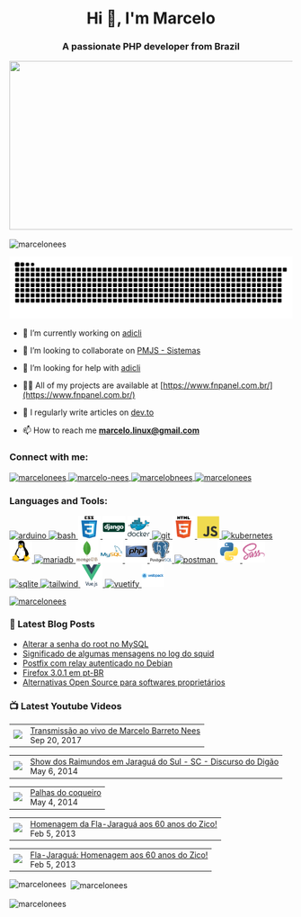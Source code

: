<h1 align="center">Hi 👋, I'm Marcelo</h1>
<h3 align="center">A passionate PHP developer from Brazil</h3>

<img src="https://media.giphy.com/media/dWesBcTLavkZuG35MI/giphy.gif" width="600" height="300"/>

<p align="left">
    <img src="https://komarev.com/ghpvc/?username=marcelonees&label=Profile%20views&color=0e75b6&style=flat" alt="marcelonees" />
</p>

![Snake animation](https://github.com/marcelonees/marcelonees/blob/output/github-contribution-grid-snake.svg)

- 🔭 I’m currently working on [adicli](https://github.com/marcelonees/adicli)

- 👯 I’m looking to collaborate on [PMJS - Sistemas](https://github.com/devspmjs/ambiente_sistemas)

- 🤝 I’m looking for help with [adicli](https://github.com/marcelonees/adicli)

- 👨‍💻 All of my projects are available at [https://www.fnpanel.com.br/](https://www.fnpanel.com.br/)

- 📝 I regularly write articles on [dev.to](http://dev.to/marcelonees/)

- 📫 How to reach me **marcelo.linux@gmail.com**

<h3 align="left">Connect with me:</h3>
<p align="left">
    <a href="https://twitter.com/marcelonees" target="blank">
        <img align="center" 
            src="https://raw.githubusercontent.com/rahuldkjain/github-profile-readme-generator/master/src/images/icons/Social/twitter.svg" 
            alt="marcelonees" 
            height="30" 
            width="40" />
    </a>
    <a href="https://linkedin.com/in/marcelo-nees" target="blank">
        <img align="center" 
            src="https://raw.githubusercontent.com/rahuldkjain/github-profile-readme-generator/master/src/images/icons/Social/linked-in-alt.svg" 
            alt="marcelo-nees" 
            height="30" 
            width="40" />
    </a>
    <a href="https://instagram.com/marcelobnees" target="blank">
        <img align="center" 
            src="https://raw.githubusercontent.com/rahuldkjain/github-profile-readme-generator/master/src/images/icons/Social/instagram.svg" 
            alt="marcelobnees" 
            height="30" 
            width="40" />
    </a>
    <a href="https://www.youtube.com/c/marcelonees" target="blank">
        <img align="center" 
            src="https://raw.githubusercontent.com/rahuldkjain/github-profile-readme-generator/master/src/images/icons/Social/youtube.svg" 
            alt="marcelonees" 
            height="30" 
            width="40" />
    </a>
</p>

<h3 align="left">Languages and Tools:</h3>
<p align="left">
    <a href="https://www.arduino.cc/" target="_blank" rel="noreferrer">
        <img src="https://cdn.worldvectorlogo.com/logos/arduino-1.svg" alt="arduino" width="40" height="40"/>
    </a>
    <a href="https://www.gnu.org/software/bash/" target="_blank" rel="noreferrer">
        <img src="https://www.vectorlogo.zone/logos/gnu_bash/gnu_bash-icon.svg" alt="bash" width="40" height="40"/>
    </a>
    <a href="https://www.w3schools.com/css/" target="_blank" rel="noreferrer">
        <img src="https://raw.githubusercontent.com/devicons/devicon/master/icons/css3/css3-original-wordmark.svg" alt="css3" width="40" height="40"/>
    </a>
    <a href="https://www.djangoproject.com/" target="_blank" rel="noreferrer">
        <img src="https://raw.githubusercontent.com/devicons/devicon/master/icons/django/django-original.svg" alt="django" width="40" height="40"/>
    </a>
    <a href="https://www.docker.com/" target="_blank" rel="noreferrer">
        <img src="https://raw.githubusercontent.com/devicons/devicon/master/icons/docker/docker-original-wordmark.svg" alt="docker" width="40" height="40"/>
    </a>
    <a href="https://git-scm.com/" target="_blank" rel="noreferrer">
        <img src="https://www.vectorlogo.zone/logos/git-scm/git-scm-icon.svg" alt="git" width="40" height="40"/>
    </a>
    <a href="https://www.w3.org/html/" target="_blank" rel="noreferrer">
        <img src="https://raw.githubusercontent.com/devicons/devicon/master/icons/html5/html5-original-wordmark.svg" alt="html5" width="40" height="40"/>
    </a>
    <a href="https://developer.mozilla.org/en-US/docs/Web/JavaScript" target="_blank" rel="noreferrer">
        <img src="https://raw.githubusercontent.com/devicons/devicon/master/icons/javascript/javascript-original.svg" alt="javascript" width="40" height="40"/>
    </a>
    <a href="https://kubernetes.io" target="_blank" rel="noreferrer">
        <img src="https://www.vectorlogo.zone/logos/kubernetes/kubernetes-icon.svg" alt="kubernetes" width="40" height="40"/>
    </a>
    <a href="https://www.linux.org/" target="_blank" rel="noreferrer">
        <img src="https://raw.githubusercontent.com/devicons/devicon/master/icons/linux/linux-original.svg" alt="linux" width="40" height="40"/>
    </a>
    <a href="https://mariadb.org/" target="_blank" rel="noreferrer">
        <img src="https://www.vectorlogo.zone/logos/mariadb/mariadb-icon.svg" alt="mariadb" width="40" height="40"/>
    </a>
    <a href="https://www.mongodb.com/" target="_blank" rel="noreferrer">
        <img src="https://raw.githubusercontent.com/devicons/devicon/master/icons/mongodb/mongodb-original-wordmark.svg" alt="mongodb" width="40" height="40"/>
    </a>
    <a href="https://www.mysql.com/" target="_blank" rel="noreferrer">
        <img src="https://raw.githubusercontent.com/devicons/devicon/master/icons/mysql/mysql-original-wordmark.svg" alt="mysql" width="40" height="40"/>
    </a>
    <a href="https://www.php.net" target="_blank" rel="noreferrer">
        <img src="https://raw.githubusercontent.com/devicons/devicon/master/icons/php/php-original.svg" alt="php" width="40" height="40"/>
    </a>
    <a href="https://www.postgresql.org" target="_blank" rel="noreferrer">
        <img src="https://raw.githubusercontent.com/devicons/devicon/master/icons/postgresql/postgresql-original-wordmark.svg" alt="postgresql" width="40" height="40"/>
    </a>
    <a href="https://postman.com" target="_blank" rel="noreferrer">
        <img src="https://www.vectorlogo.zone/logos/getpostman/getpostman-icon.svg" alt="postman" width="40" height="40"/>
    </a>
    <a href="https://www.python.org" target="_blank" rel="noreferrer">
        <img src="https://raw.githubusercontent.com/devicons/devicon/master/icons/python/python-original.svg" alt="python" width="40" height="40"/>
    </a>
    <a href="https://sass-lang.com" target="_blank" rel="noreferrer">
        <img src="https://raw.githubusercontent.com/devicons/devicon/master/icons/sass/sass-original.svg" alt="sass" width="40" height="40"/>
    </a>
    <a href="https://www.sqlite.org/" target="_blank" rel="noreferrer">
        <img src="https://www.vectorlogo.zone/logos/sqlite/sqlite-icon.svg" alt="sqlite" width="40" height="40"/>
    </a>
    <a href="https://tailwindcss.com/" target="_blank" rel="noreferrer">
        <img src="https://www.vectorlogo.zone/logos/tailwindcss/tailwindcss-icon.svg" alt="tailwind" width="40" height="40"/>
    </a>
    <a href="https://vuejs.org/" target="_blank" rel="noreferrer">
        <img src="https://raw.githubusercontent.com/devicons/devicon/master/icons/vuejs/vuejs-original-wordmark.svg" alt="vuejs" width="40" height="40"/>
    </a>
    <a href="https://vuetifyjs.com/en/" target="_blank" rel="noreferrer">
        <img src="https://bestofjs.org/logos/vuetify.svg" alt="vuetify" width="40" height="40"/>
    </a>
    <a href="https://webpack.js.org" target="_blank" rel="noreferrer">
        <img src="https://raw.githubusercontent.com/devicons/devicon/d00d0969292a6569d45b06d3f350f463a0107b0d/icons/webpack/webpack-original-wordmark.svg" alt="webpack" width="40" height="40"/>
    </a>
</p>

<p align="left">
    <a href="https://github.com/ryo-ma/github-profile-trophy">
        <img src="https://github-profile-trophy.vercel.app/?username=marcelonees&theme=dracula&no-frame=true" alt="marcelonees" />
    </a>
</p>

### 📕 Latest Blog Posts
<!-- BLOG-POST-LIST:START -->
- [Alterar a senha do root no MySQL](https://mailnees.blogspot.com/2009/04/alterar-senha-do-root-no-mysql.html)
- [Significado de algumas mensagens no log do squid](https://mailnees.blogspot.com/2008/10/significado-de-algumas-mensagens-no-log.html)
- [Postfix com relay autenticado no Debian](https://mailnees.blogspot.com/2008/09/postfix-com-relay-autenticado-no-debian.html)
- [Firefox 3.0.1 em pt-BR](https://mailnees.blogspot.com/2008/07/firefox-301-em-pt-br.html)
- [Alternativas Open Source para softwares proprietários](https://mailnees.blogspot.com/2008/07/alternativas-open-source-para-softwares.html)
<!-- BLOG-POST-LIST:END -->

### 📺 Latest Youtube Videos
<!-- YOUTUBE:START --><table><tr><td><a href="https://www.youtube.com/watch?v=3rbQgOwk6pY"><img width="140px" src="https://i.ytimg.com/vi/3rbQgOwk6pY/mqdefault.jpg"></a></td>
<td><a href="https://www.youtube.com/watch?v=3rbQgOwk6pY">Transmissão ao vivo de Marcelo Barreto Nees</a><br/>Sep 20, 2017</td></tr></table>
<table><tr><td><a href="https://www.youtube.com/watch?v=h6Whs7_avjw"><img width="140px" src="https://i.ytimg.com/vi/h6Whs7_avjw/mqdefault.jpg"></a></td>
<td><a href="https://www.youtube.com/watch?v=h6Whs7_avjw">Show dos Raimundos em Jaraguá do Sul - SC - Discurso do Digão</a><br/>May 6, 2014</td></tr></table>
<table><tr><td><a href="https://www.youtube.com/watch?v=4HC0QacoUCs"><img width="140px" src="https://i.ytimg.com/vi/4HC0QacoUCs/mqdefault.jpg"></a></td>
<td><a href="https://www.youtube.com/watch?v=4HC0QacoUCs">Palhas do coqueiro</a><br/>May 4, 2014</td></tr></table>
<table><tr><td><a href="https://www.youtube.com/watch?v=tzlPXHgIeek"><img width="140px" src="https://i.ytimg.com/vi/tzlPXHgIeek/mqdefault.jpg"></a></td>
<td><a href="https://www.youtube.com/watch?v=tzlPXHgIeek">Homenagem da Fla-Jaraguá aos 60 anos do Zico!</a><br/>Feb 5, 2013</td></tr></table>
<table><tr><td><a href="https://www.youtube.com/watch?v=PZm_mrm_ULQ"><img width="140px" src="https://i.ytimg.com/vi/PZm_mrm_ULQ/mqdefault.jpg"></a></td>
<td><a href="https://www.youtube.com/watch?v=PZm_mrm_ULQ">Fla-Jaraguá: Homenagem aos 60 anos do Zico!</a><br/>Feb 5, 2013</td></tr></table>
<!-- YOUTUBE:END -->

<p>
    <img align="left" 
        src="https://github-readme-stats.vercel.app/api/top-langs?username=marcelonees&show_icons=true&locale=en&layout=compact" 
        alt="marcelonees" />
</p>

<p>&nbsp;
    <img align="center" 
        src="https://github-readme-stats.vercel.app/api?username=marcelonees&show_icons=true&locale=en" 
        alt="marcelonees" />
</p>

<p>
    <img align="center" 
        src="https://github-readme-streak-stats.herokuapp.com/?user=marcelonees&" 
        alt="marcelonees" />
</p>